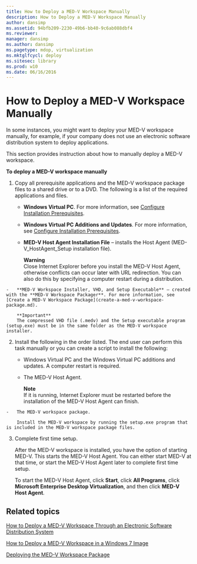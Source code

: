 ```yaml
---
title: How to Deploy a MED-V Workspace Manually
description: How to Deploy a MED-V Workspace Manually
author: dansimp
ms.assetid: 94bfb209-2230-49b6-bb40-9c6ab088dbf4
ms.reviewer: 
manager: dansimp
ms.author: dansimp
ms.pagetype: mdop, virtualization
ms.mktglfcycl: deploy
ms.sitesec: library
ms.prod: w10
ms.date: 06/16/2016
---
```



# How to Deploy a MED-V Workspace Manually


In some instances, you might want to deploy your MED-V workspace manually, for example, if your company does not use an electronic software distribution system to deploy applications.

This section provides instruction about how to manually deploy a MED-V workspace.

**To deploy a MED-V workspace manually**

1.  Copy all prerequisite applications and the MED-V workspace package files to a shared drive or to a DVD. The following is a list of the required applications and files.

    -   **Windows Virtual PC**. For more information, see [Configure Installation Prerequisites](configure-installation-prerequisites.md).

    -   **Windows Virtual PC Additions and Updates**. For more information, see [Configure Installation Prerequisites](configure-installation-prerequisites.md).

    -   **MED-V Host Agent Installation File** – installs the Host Agent (MED-V\_HostAgent\_Setup installation file).

        **Warning**  
        Close Internet Explorer before you install the MED-V Host Agent, otherwise conflicts can occur later with URL redirection. You can also do this by specifying a computer restart during a distribution.



~~~
-   **MED-V Workspace Installer, VHD, and Setup Executable** – created with the **MED-V Workspace Packager**. For more information, see [Create a MED-V Workspace Package](create-a-med-v-workspace-package.md).

    **Important**  
    The compressed VHD file (.medv) and the Setup executable program (setup.exe) must be in the same folder as the MED-V workspace installer.
~~~



2. Install the following in the order listed. The end user can perform this task manually or you can create a script to install the following:

   -   Windows Virtual PC and the Windows Virtual PC additions and updates. A computer restart is required.

   -   The MED-V Host Agent.

       **Note**  
       If it is running, Internet Explorer must be restarted before the installation of the MED-V Host Agent can finish.



~~~
-   The MED-V workspace package.

    Install the MED-V workspace by running the setup.exe program that is included in the MED-V workspace package files.
~~~

3. Complete first time setup.

   After the MED-V workspace is installed, you have the option of starting MED-V. This starts the MED-V Host Agent. You can either start MED-V at that time, or start the MED-V Host Agent later to complete first time setup.

   To start the MED-V Host Agent, click **Start**, click **All Programs**, click **Microsoft Enterprise Desktop Virtualization**, and then click **MED-V Host Agent**.

## Related topics


[How to Deploy a MED-V Workspace Through an Electronic Software Distribution System](how-to-deploy-a-med-v-workspace-through-an-electronic-software-distribution-system.md)

[How to Deploy a MED-V Workspace in a Windows 7 Image](how-to-deploy-a-med-v-workspace-in-a-windows-7-image.md)

[Deploying the MED-V Workspace Package](deploying-the-med-v-workspace-package.md)









